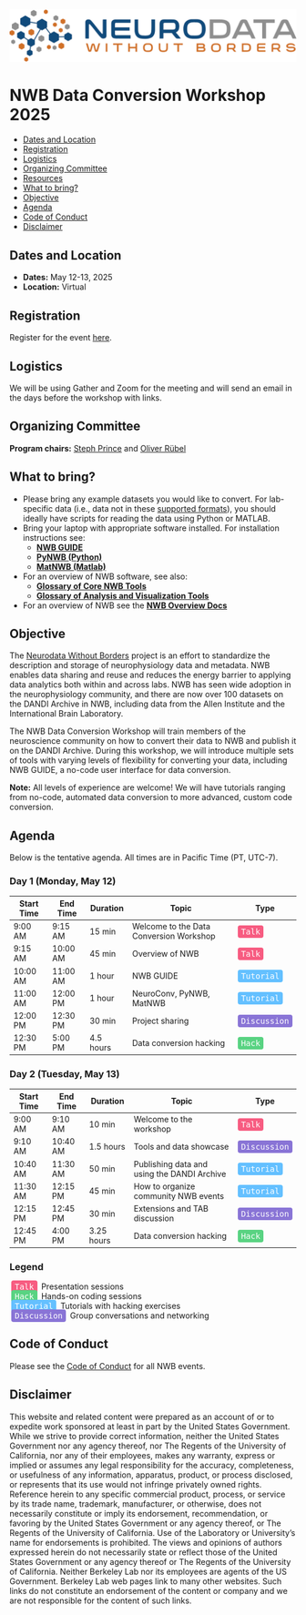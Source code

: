 <img alt="NWB Data Conversion Workshop Banner" src="images/logo_brain_text_white_hor.png">

# NWB Data Conversion Workshop 2025

  * [Dates and Location](#dates-and-location)
  * [Registration](#registration)
  * [Logistics](#logistics)
  * [Organizing Committee](#organizing-committee)
  * [Resources](#resources)
  * [What to bring?](#what-to-bring)
  * [Objective](#objective)
  * [Agenda](#agenda)
  * [Code of Conduct](#code-of-conduct)
  * [Disclaimer](#disclaimer)
  

[//]: # (## Report)

[//]: # ()
[//]: # (The final report for the 2024 NWB Data Conversion Workshop is now available. You can also find recordings of the tutorials on the NeurodataWithoutBorders YouTube channel.)

[//]: # (- [Workshop report]&#40;https://drive.google.com/file/d/1rhgCXs_N1OLFDI4VyEQ_vpWnvldzJW31/view?usp=sharing&#41;)

[//]: # (- [Recorded tutorials]&#40;https://www.youtube.com/watch?v=xZiSesEVA3o&list=PL5wPNhoBP0ZB2sLuRKWqwgXf9V3FRl1bw&#41;)

## Dates and Location

- **Dates:** May 12-13, 2025
- **Location:** Virtual

## Registration

Register for the event [here](https://forms.gle/5Sewge3qpozxnrATA).

## Logistics

We will be using Gather and Zoom for the meeting and will send an email in the days before the workshop with links.

## Organizing Committee

**Program chairs:**  [Steph Prince](https://crd.lbl.gov/divisions/scidata/computational-biosciences/members/staff/stephanie-prince/) and [Oliver Rübel](https://crd.lbl.gov/divisions/scidata/mla/staff/oliver-ruebel/)

## What to bring?

* Please bring any example datasets you would like to convert. For lab-specific data (i.e., data not in these [supported formats](https://nwb-guide.readthedocs.io/en/latest/format_support.html)), you should ideally have scripts for reading the data using Python or MATLAB.
* Bring your laptop with appropriate software installed. For installation instructions see:
  * [**NWB GUIDE**](https://nwb-guide.readthedocs.io/en/latest/installation.html)
  * [**PyNWB (Python)**](https://pynwb.readthedocs.io/en/stable/install_users.html)
  * [**MatNWB (Matlab)**](https://neurodatawithoutborders.github.io/matnwb/)
* For an overview of NWB software, see also: 
  * [**Glossary of Core NWB Tools**](https://nwb-overview.readthedocs.io/en/latest/core_tools/core_tools_home.html) 
  * [**Glossary of Analysis and Visualization Tools**](https://nwb-overview.readthedocs.io/en/latest/tools/analysis_tools_home.html)
* For an overview of NWB see the [**NWB Overview Docs**](https://nwb-overview.readthedocs.io)

## Objective

The [Neurodata Without Borders](nwb.org) project is an effort to standardize the description and storage of neurophysiology
data and metadata. NWB enables data sharing and reuse and reduces the energy barrier to applying data analytics both within
and across labs. NWB has seen wide adoption in the neurophysiology community, and there are now over 100 datasets on the
DANDI Archive in NWB, including data from the Allen Institute and the International Brain Laboratory.

The NWB Data Conversion Workshop will train members of the neuroscience community on how to convert their data to NWB and 
publish it on the DANDI Archive. During this workshop, we will introduce multiple sets of tools with varying levels of flexibility for converting
 your data, including NWB GUIDE, a no-code user interface for data conversion.

**Note:** All levels of experience are welcome! We will have tutorials ranging from no-code, automated data conversion to 
more advanced, custom code conversion.

## Agenda

Below is the tentative agenda. All times are in Pacific Time (PT, UTC-7). 

### Day 1 (Monday, May 12)

| Start Time | End Time | Duration | Topic | Type |
|------------|----------|----------|-------|------|
| 9:00 AM | 9:15 AM | 15 min | Welcome to the Data Conversion Workshop | <kbd style="background-color: #F75C81; color: white; border-radius: 4px; padding: 3px 6px;">Talk</kbd> |
| 9:15 AM | 10:00 AM | 45 min | Overview of NWB | <kbd style="background-color: #F75C81; color: white; border-radius: 4px; padding: 3px 6px;">Talk</kbd> |
| 10:00 AM | 11:00 AM | 1 hour | NWB GUIDE | <kbd style="background-color:#64C0FF; color: white; border-radius: 4px; padding: 3px 6px;">Tutorial</kbd> |
| 11:00 AM | 12:00 PM | 1 hour | NeuroConv, PyNWB, MatNWB | <kbd style="background-color: #64C0FF; color: white; border-radius: 4px; padding: 3px 6px;">Tutorial</kbd> |
| 12:00 PM | 12:30 PM | 30 min | Project sharing | <kbd style="background-color: #8974D6; color: white; border-radius: 4px; padding: 3px 6px;">Discussion</kbd> |
| 12:30 PM | 5:00 PM | 4.5 hours | Data conversion hacking | <kbd style="background-color: #59D382; color: white; border-radius: 4px; padding: 3px 6px;">Hack</kbd> |

### Day 2 (Tuesday, May 13)

| Start Time | End Time | Duration | Topic | Type |
|------------|----------|----------|-------|------|
| 9:00 AM | 9:10 AM | 10 min | Welcome to the workshop | <kbd style="background-color: #F75C81; color: white; border-radius: 4px; padding: 3px 6px;">Talk</kbd> |
| 9:10 AM | 10:40 AM | 1.5 hours | Tools and data showcase | <kbd style="background-color: #8974D6; color: white; border-radius: 4px; padding: 3px 6px;">Discussion</kbd> |
| 10:40 AM | 11:30 AM | 50 min | Publishing data and using the DANDI Archive | <kbd style="background-color: #64C0FF; color: white; border-radius: 4px; padding: 3px 6px;">Tutorial</kbd> |
| 11:30 AM | 12:15 PM | 45 min | How to organize community NWB events | <kbd style="background-color: #64C0FF; color: white; border-radius: 4px; padding: 3px 6px;">Tutorial</kbd> |
| 12:15 PM | 12:45 PM | 30 min | Extensions and TAB discussion | <kbd style="background-color: #8974D6; color: white; border-radius: 4px; padding: 3px 6px;">Discussion</kbd> |
| 12:45 PM | 4:00 PM | 3.25 hours | Data conversion hacking | <kbd style="background-color: #59D382; color: white; border-radius: 4px; padding: 3px 6px;">Hack</kbd> |

### Legend
<kbd style="background-color:#F75C81; color: white; border-radius: 4px; padding: 3px 6px; margin: 0 3px;">Talk</kbd> Presentation sessions  
<kbd style="background-color: #59D382; color: white; border-radius: 4px; padding: 3px 6px; margin: 0 3px;">Hack</kbd> Hands-on coding sessions  
<kbd style="background-color: #64C0FF; color: white; border-radius: 4px; padding: 3px 6px; margin: 0 3px;">Tutorial</kbd> Tutorials with hacking exercises  
<kbd style="background-color: #8974D6; color: white; border-radius: 4px; padding: 3px 6px; margin: 0 3px;">Discussion</kbd> Group conversations and networking


## Code of Conduct

Please see the [Code of Conduct](https://neurodatawithoutborders.github.io/nwb_hackathons/code_of_conduct) for all NWB events.


## Disclaimer

This website and related content were prepared as an account of or to expedite work sponsored at least in part by 
the United States Government. While we strive to provide correct information, neither the United States Government 
nor any agency thereof, nor The Regents of the University of California, nor any of their employees, makes any 
warranty, express or implied  or assumes any legal responsibility for the accuracy, completeness, or usefulness of 
any information, apparatus, product, or process disclosed, or represents that its use would not infringe privately 
owned rights. Reference herein to any specific commercial product, process, or service by its trade name, trademark, 
manufacturer, or otherwise, does not necessarily constitute or imply its endorsement, recommendation, or favoring by 
the United States Government or any agency thereof, or The Regents of the University of California.  Use of the 
Laboratory or University’s name for endorsements is prohibited. The views and opinions of authors expressed herein 
do not necessarily state or reflect those of the United States Government or any agency thereof or The Regents of 
the University of California.  Neither Berkeley Lab nor its employees are agents of the US Government. Berkeley Lab 
web pages link to many other websites.  Such links do not constitute an endorsement of the content or company and we 
are not responsible for the content of such links.


